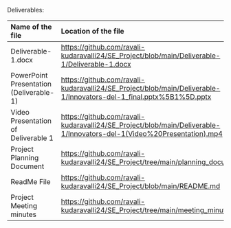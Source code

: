 ﻿Deliverables:

|Name of the file|Location of the file|
| :- | :- |
|Deliverable-1.docx|<https://github.com/ravali-kudaravalli24/SE_Project/blob/main/Deliverable-1/Deliverable-1.docx>|
|PowerPoint Presentation (Deliverable-1)|<https://github.com/ravali-kudaravalli24/SE_Project/blob/main/Deliverable-1/Innovators-del-1_final.pptx%5B1%5D.pptx>|
|Video Presentation of Deliverable 1|<https://github.com/ravali-kudaravalli24/SE_Project/blob/main/Deliverable-1/Innovators-del-1(Video%20Presentation).mp4>|
|Project Planning Document|<https://github.com/ravali-kudaravalli24/SE_Project/tree/main/planning_documents>|
|ReadMe File|<https://github.com/ravali-kudaravalli24/SE_Project/blob/main/README.md>|
|Project Meeting minutes|<https://github.com/ravali-kudaravalli24/SE_Project/tree/main/meeting_minutes>|

